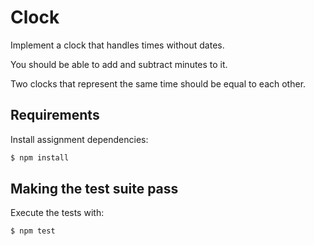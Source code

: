 # Clock

Implement a clock that handles times without dates.

You should be able to add and subtract minutes to it.

Two clocks that represent the same time should be equal to each other.


## Requirements

Install assignment dependencies:

```bash
$ npm install
```

## Making the test suite pass

Execute the tests with:

```bash
$ npm test
```



